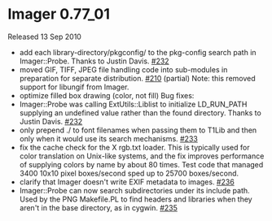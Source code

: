 # Imager 0.77_01

Released 13 Sep 2010

- add each library-directory/pkgconfig/ to the pkg-config search path in Imager::Probe. Thanks to Justin Davis. [#232](https://github.com/tonycoz/imager/issues/232) 
- moved GIF, TIFF, JPEG file handling code into sub-modules in preparation for separate distribution. [#210](https://github.com/tonycoz/imager/issues/210) (partial) Note: this removed support for libungif from Imager. 
- optimize filled box drawing (color, not fill) Bug fixes: 
- Imager::Probe was calling ExtUtils::Liblist to initialize LD_RUN_PATH supplying an undefined value rather than the found directory. Thanks to Justin Davis. [#232](https://github.com/tonycoz/imager/issues/232) 
- only prepend ./ to font filenames when passing them to T1Lib and then only when it would use its search mechanisms. [#233](https://github.com/tonycoz/imager/issues/233) 
- fix the cache check for the X rgb.txt loader. This is typically used for color translation on Unix-like systems, and the fix improves performance of supplying colors by name by about 80 times. Test code that managed 3400 10x10 pixel boxes/second sped up to 25700 boxes/second. 
- clarify that Imager doesn't write EXIF metadata to images. [#236](https://github.com/tonycoz/imager/issues/236) 
- Imager::Probe can now search subdirectories under its include path. Used by the PNG Makefile.PL to find headers and libraries when they aren't in the base directory, as in cygwin. [#235](https://github.com/tonycoz/imager/issues/235)